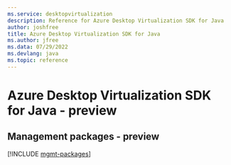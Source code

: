 ```yaml
---
ms.service: desktopvirtualization
description: Reference for Azure Desktop Virtualization SDK for Java
author: joshfree
title: Azure Desktop Virtualization SDK for Java
ms.author: jfree
ms.data: 07/29/2022
ms.devlang: java
ms.topic: reference
---
```

# Azure Desktop Virtualization SDK for Java - preview

## Management packages - preview
[!INCLUDE [mgmt-packages](desktop-virtualization-mgmt-index.md)]